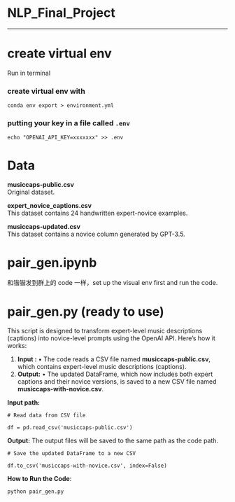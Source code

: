 # NLP_Final_Project
---

# create virtual env 
Run in terminal
### create virtual env with 
```
conda env export > environment.yml
```

### putting your key in a file called `.env`
```
echo "OPENAI_API_KEY=xxxxxxx" >> .env
```

# Data

**musiccaps-public.csv**  
Original dataset.

**expert_novice_captions.csv**  
This dataset contains 24 handwritten expert-novice examples.

**musiccaps-updated.csv**  
This dataset contains a novice column generated by GPT-3.5.



# pair_gen.ipynb
和锴锴发到群上的 code 一样，set up the visual env first and run the code. 

# pair_gen.py (ready to use)
This script is designed to transform expert-level music descriptions (captions) into novice-level prompts using the OpenAI API. Here’s how it works:
1. **Input :**
	• The code reads a CSV file named **musiccaps-public.csv**, which contains expert-level music descriptions (captions).
2. **Output:**
	• The updated DataFrame, which now includes both expert captions and their novice versions, is saved to a new CSV file named **musiccaps-with-novice.csv**.

**Input path:**
```
# Read data from CSV file

df = pd.read_csv('musiccaps-public.csv')
```

**Output:**
The output files will be saved to the same path as the code path.
```
# Save the updated DataFrame to a new CSV

df.to_csv('musiccaps-with-novice.csv', index=False)
```
  
**How to Run the Code**:
```
python pair_gen.py
```


